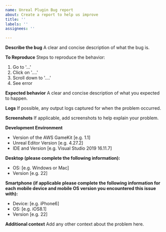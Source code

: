```yaml
---
name: Unreal Plugin Bug report
about: Create a report to help us improve
title: ''
labels: ''
assignees: ''

---
```


**Describe the bug**
A clear and concise description of what the bug is.

**To Reproduce**
Steps to reproduce the behavior:
1. Go to '...'
2. Click on '....'
3. Scroll down to '....'
4. See error

**Expected behavior**
A clear and concise description of what you expected to happen.

**Logs**
If possible, any output logs captured for when the problem occurred. 

**Screenshots**
If applicable, add screenshots to help explain your problem.

**Development Environment**
 - Version of the AWS GameKit [e.g. 1.1]
 - Unreal Editor Version [e.g. 4.27.2]
 - IDE and Version [e.g. Visual Studio 2019 16.11.7]

**Desktop (please complete the following information):**
 - OS: [e.g. Windows or Mac]
 - Version [e.g. 22]

**Smartphone (if applicable please complete the following information for each mobile device and mobile OS version you encountered this issue with):**
 - Device: [e.g. iPhone6]
 - OS: [e.g. iOS8.1]
 - Version [e.g. 22]

**Additional context**
Add any other context about the problem here.